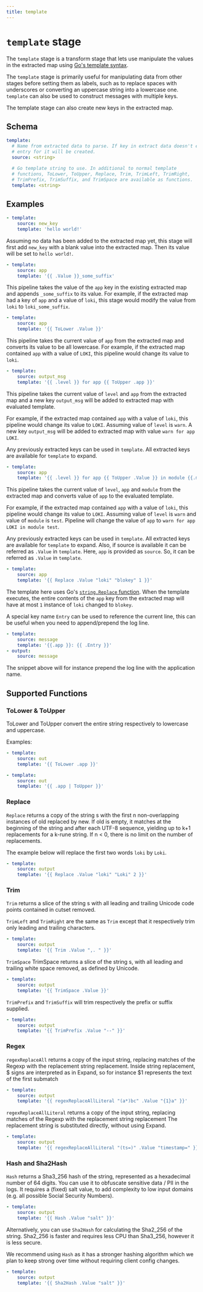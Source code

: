 ```yaml
---
title: template
---
```

# `template` stage

The `template` stage is a transform stage that lets use manipulate the values in
the extracted map using [Go's template
syntax](https://golang.org/pkg/text/template/).

The `template` stage is primarily useful for manipulating data from other stages
before setting them as labels, such as to replace spaces with underscores or
converting an uppercase string into a lowercase one. `template` can also be used
to construct messages with multiple keys.

The template stage can also create new keys in the extracted map.

## Schema

```yaml
template:
  # Name from extracted data to parse. If key in extract data doesn't exist, an
  # entry for it will be created.
  source: <string>

  # Go template string to use. In additional to normal template
  # functions, ToLower, ToUpper, Replace, Trim, TrimLeft, TrimRight,
  # TrimPrefix, TrimSuffix, and TrimSpace are available as functions.
  template: <string>
```

## Examples

```yaml
- template:
    source: new_key
    template: 'hello world!'
```

Assuming no data has been added to the extracted map yet, this stage will first
add `new_key` with a blank value into the extracted map. Then its value will be
set to `hello world!`.

```yaml
- template:
    source: app
    template: '{{ .Value }}_some_suffix'
```

This pipeline takes the value of the `app` key in the existing extracted map and
appends `_some_suffix` to its value. For example, if the extracted map had a
key of `app` and a value of `loki`, this stage would modify the value from
`loki` to `loki_some_suffix`.

```yaml
- template:
    source: app
    template: '{{ ToLower .Value }}'
```

This pipeline takes the current value of `app` from the extracted map and
converts its value to be all lowercase. For example, if the extracted map
contained `app` with a value of `LOKI`, this pipeline would change its value to
`loki`.

```yaml
- template:
    source: output_msg
    template: '{{ .level }} for app {{ ToUpper .app }}'
```

This pipeline takes the current value of `level` and `app` from the extracted map and
a new key `output_msg` will be added to extracted map with evaluated template.

For example, if the extracted map contained `app` with a value of `loki`, this pipeline would change its value to `LOKI`. Assuming value of `level` is `warn`. A new key `output_msg` will be added to extracted map with value `warn for app LOKI`.

Any previously extracted keys can be used in `template`. All extracted keys are available for `template` to expand.

```yaml
- template:
    source: app
    template: '{{ .level }} for app {{ ToUpper .Value }} in module {{.module}}'
```

This pipeline takes the current value of `level`, `app` and `module` from the extracted map and
converts value of `app` to the evaluated template.

For example, if the extracted map contained `app` with a value of `loki`, this pipeline would change its value to `LOKI`. Assuming value of `level` is `warn` and value of `module` is `test`. Pipeline will change the value of `app` to `warn for app LOKI in module test`.

Any previously extracted keys can be used in `template`. All extracted keys are available for `template` to expand. Also, if source is available it can be referred as `.Value` in `template`. Here, `app` is provided as `source`. So, it can be referred as `.Value` in `template`.

```yaml
- template:
    source: app
    template: '{{ Replace .Value "loki" "blokey" 1 }}'
```

The template here uses Go's [`string.Replace`
function](https://golang.org/pkg/strings/#Replace). When the template executes,
the entire contents of the `app` key from the extracted map will have at most
`1` instance of `loki` changed to `blokey`.

A special key name `Entry` can be used to reference the current line, this can be useful when you need to append/prepend the log line.

```yaml
- template:
    source: message
    template: '{{.app }}: {{ .Entry }}'
- output:
    source: message
```

The snippet above will for instance prepend the log line with the application name.

## Supported Functions

### ToLower & ToUpper

ToLower and ToUpper convert the entire string respectively to lowercase and uppercase.

Examples:

```yaml
- template:
    source: out
    template: '{{ ToLower .app }}'
```

```yaml
- template:
    source: out
    template: '{{ .app | ToUpper }}'
```

### Replace

`Replace` returns a copy of the string s with the first n non-overlapping instances of old replaced by new. If old is empty, it matches at the beginning of the string and after each UTF-8 sequence, yielding up to k+1 replacements for a k-rune string. If n < 0, there is no limit on the number of replacements.

The example below will replace the first two words `loki` by `Loki`.

```yaml
- template:
    source: output
    template: '{{ Replace .Value "loki" "Loki" 2 }}'
```

### Trim

`Trim` returns a slice of the string s with all leading and
trailing Unicode code points contained in cutset removed.

`TrimLeft` and `TrimRight` are the same as `Trim` except that it respectively trim only leading and trailing characters.

```yaml
- template:
    source: output
    template: '{{ Trim .Value ",. " }}'
```

`TrimSpace` TrimSpace returns a slice of the string s, with all leading
and trailing white space removed, as defined by Unicode.

```yaml
- template:
    source: output
    template: '{{ TrimSpace .Value }}'
```

`TrimPrefix` and `TrimSuffix` will trim respectively the prefix or suffix supplied.

```yaml
- template:
    source: output
    template: '{{ TrimPrefix .Value "--" }}'
```

### Regex

`regexReplaceAll` returns a copy of the input string, replacing matches of the Regexp with the replacement string replacement. Inside string replacement, $ signs are interpreted as in Expand, so for instance $1 represents the text of the first submatch

```yaml
- template:
    source: output
    template: '{{ regexReplaceAllLiteral "(a*)bc" .Value "{1}a" }}'
```

`regexReplaceAllLiteral` returns a copy of the input string, replacing matches of the Regexp with the replacement string replacement The replacement string is substituted directly, without using Expand.

```yaml
- template:
    source: output
    template: '{{ regexReplaceAllLiteral "(ts=)" .Value "timestamp=" }}'
```

### Hash and Sha2Hash

`Hash` returns a Sha3_256 hash of the string, represented as a hexadecimal number of 64 digits. You can use it to obfuscate sensitive data / PII in the logs. It requires a (fixed) salt value, to add complexity to low input domains (e.g. all possible Social Security Numbers).

```yaml
- template:
    source: output
    template: '{{ Hash .Value "salt" }}'
```

Alternatively, you can use `Sha2Hash` for calculating the Sha2_256 of the string. Sha2_256 is faster and requires less CPU than Sha3_256, however it is less secure. 

We recommend using `Hash` as it has a stronger hashing algorithm which we plan to keep strong over time without requiring client config changes.

```yaml
- template:
    source: output
    template: '{{ Sha2Hash .Value "salt" }}'
```

